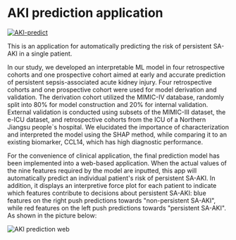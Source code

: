 # AKI prediction application
[![AKI-predict](https://img.shields.io/badge/AKI%20predict-predict?label=Streamlit&labelColor=black&color=blue)](https://persistent-sa-aki-prediction-model.streamlit.app/)

This is an application for automatically predicting the risk of persistent SA-AKI in a single patient.

  In our study, we developed an interpretable ML model in four retrospective cohorts and one prospective cohort aimed at early and accurate prediction of persistent sepsis-associated acute kidney injury. Four retrospective cohorts and one prospective cohort were used for model derivation and validation. The derivation cohort utilized the MIMIC-IV database, randomly split into 80% for model construction and 20% for internal validation. External validation is conducted using subsets of the MIMIC-III dataset, the e-ICU dataset, and retrospective cohorts from the ICU of a Northern Jiangsu people`s hospital. We elucidated the importance of characterization and interpreted the model using the SHAP method, while comparing it to an existing biomarker, CCL14, which has high diagnostic performance.  
  
  For the convenience of clinical application, the final prediction model has been implemented into a web-based application.  When the actual values of the nine features required by the model are inputted, this app will automatically predict an individual patient's risk of persistent SA-AKI. In addition, it displays an interpretive force plot for each patient to indicate which features contribute to decisions about persistent SA-AKI: blue features on the right push predictions towards "non-persistent SA-AKI", while red features on the left push predictions towards "persistent SA-AKI". As shown in the picture below:  
  
  ![AKI prediction web](https://raw.githubusercontent.com/diesong328/Images/main/images/1848f0eb02814e5f889269d833ce9ac.png)
